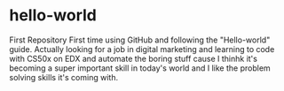 # hello-world
First Repository
First time using GitHub and following the "Hello-world" guide. 
Actually looking for a job in digital marketing and learning to code with CS50x on EDX and automate the boring stuff cause I thinhk it's becoming a super important skill in today's world and I like the problem solving skills it's coming with.  
